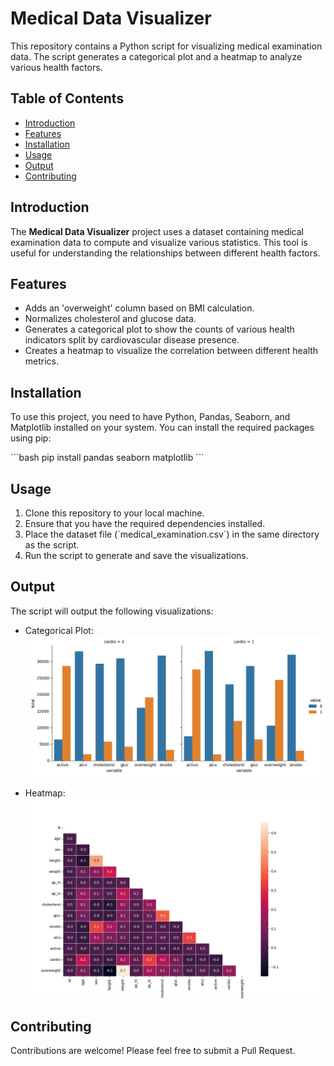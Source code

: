 
# Medical Data Visualizer

This repository contains a Python script for visualizing medical examination data. The script generates a categorical plot and a heatmap to analyze various health factors.

## Table of Contents
- [Introduction](#introduction)
- [Features](#features)
- [Installation](#installation)
- [Usage](#usage)
- [Output](#output)
- [Contributing](#contributing)


## Introduction

The **Medical Data Visualizer** project uses a dataset containing medical examination data to compute and visualize various statistics. This tool is useful for understanding the relationships between different health factors.

## Features

- Adds an 'overweight' column based on BMI calculation.
- Normalizes cholesterol and glucose data.
- Generates a categorical plot to show the counts of various health indicators split by cardiovascular disease presence.
- Creates a heatmap to visualize the correlation between different health metrics.

## Installation

To use this project, you need to have Python, Pandas, Seaborn, and Matplotlib installed on your system. You can install the required packages using pip:

\`\`\`bash
pip install pandas seaborn matplotlib
\`\`\`

## Usage

1. Clone this repository to your local machine.
2. Ensure that you have the required dependencies installed.
3. Place the dataset file (\`medical_examination.csv\`) in the same directory as the script.
4. Run the script to generate and save the visualizations.

## Output

The script will output the following visualizations:

- Categorical Plot:
  ![Categorical Plot](catplot.png)

- Heatmap:
  ![Heatmap](heatmap.png)

## Contributing

Contributions are welcome! Please feel free to submit a Pull Request.

